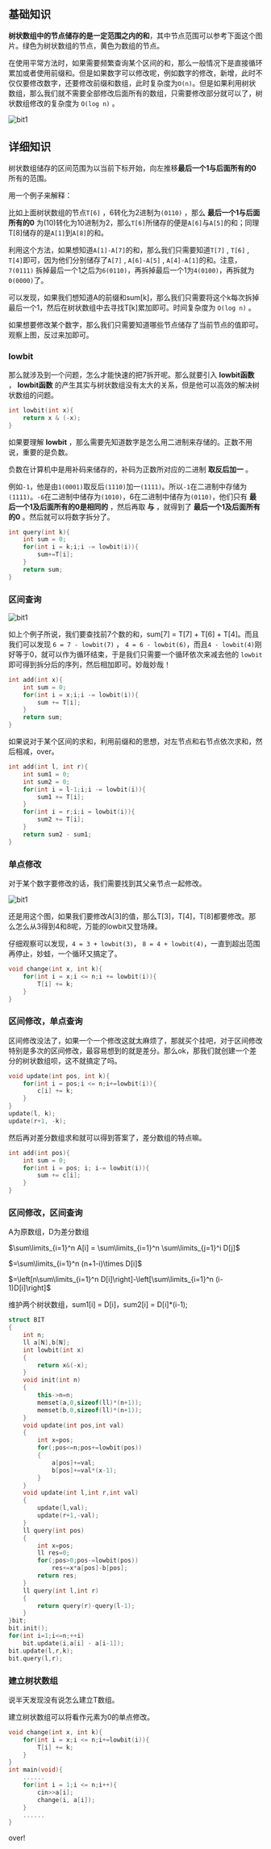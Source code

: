 ## 基础知识

**树状数组中的节点储存的是一定范围之内的和**，其中节点范围可以参考下面这个图片。绿色为树状数组的节点，黄色为数组的节点。

在使用平常方法时，如果需要频繁查询某个区间的和，那么一般情况下是直接循环累加或者使用前缀和。但是如果数字可以修改呢，例如数字的修改，新增，此时不仅仅要修改数字，还要修改前缀和数组，此时复杂度为`O(n)`。但是如果利用树状数组，那么我们就不需要全部修改后面所有的数组，只需要修改部分就可以了，树状数组修改的复杂度为 `O(log n)` 。

![bit1](https://npm.elemecdn.com/crotes-blog@1.0.5/image/bit/bit1.png)

## 详细知识

树状数组储存的区间范围为以当前下标开始，向左推移**最后一个1与后面所有的0**所有的范围。

用一个例子来解释：

比如上面树状数组的节点`T[6]` ，6转化为2进制为`(0110)` ，那么 **最后一个1与后面所有的0** 为(10)转化为10进制为2，那么`T[6]`所储存的便是`A[6]`与`A[5]`的和；同理T[8]储存的是`A[1]`到`A[8]`的和。

利用这个方法，如果想知道`A[1]-A[7]`的和，那么我们只需要知道`T[7]` , `T[6]` , `T[4]`即可，因为他们分别储存了`A[7]` ,  `A[6]-A[5]` , `A[4]-A[1]`的和。注意， `7(0111)` 拆掉最后一个1之后为`6(0110)`，再拆掉最后一个1为`4(0100)`，再拆就为`0(0000)`了。

可以发现，如果我们想知道A的前缀和sum[k]，那么我们只需要将这个k每次拆掉最后一个1，然后在树状数组中去寻找T[k]累加即可。时间复杂度为 `O(log n)` 。

如果想要修改某个数字，那么我们只需要知道哪些节点储存了当前节点的值即可。观察上图，反过来加即可。

### lowbit

那么就涉及到一个问题，怎么才能快速的把7拆开呢。那么就要引入 **lowbit函数** ， **lowbit函数** 的产生其实与树状数组没有太大的关系，但是他可以高效的解决树状数组的问题。

```c++
int lowbit(int x){
	return x & (-x);
}
```

如果要理解 **lowbit** ，那么需要先知道数字是怎么用二进制来存储的。正数不用说，重要的是负数。

负数在计算机中是用补码来储存的，补码为正数所对应的二进制 **取反后加一** 。

例如`-1`，他是由`1(0001)`取反后`(1110)`加一`(1111)`。所以`-1`在二进制中存储为`(1111)`。`-6`在二进制中储存为`(1010)`，6在二进制中储存为`(0110)`，他们只有 **最后一个1及后面所有的0是相同的** ，然后再取 **与** ，就得到了 **最后一个1及后面所有的0** 。然后就可以将数字拆分了。

```c++
int query(int k){
	int sum = 0;
	for(int i = k;i;i -= lowbit(i)){
		sum+=T[i];
	}
	return sum;
}
```

### 区间查询

![bit1](https://npm.elemecdn.com/crotes-blog@1.0.5/image/bit/bit1.png)

如上个例子所说，我们要查找前7个数的和，sum[7] = T[7] + T[6] + T[4]。而且我们可以发现 `6 = 7 - lowbit(7)` ， `4 = 6 - lowbit(6)`，而且`4 - lowbit(4)`刚好等于0，就可以作为循环结束，于是我们只需要一个循环依次来减去他的 `lowbit` 即可得到拆分后的序列，然后相加即可。妙哉妙哉！

```c++
int add(int x){
    int sum = 0;
    for(int i = x;i;i -= lowbit(i)){
        sum += T[i];
    }
    return sum;
}
```

如果说对于某个区间的求和，利用前缀和的思想，对左节点和右节点依次求和，然后相减，over。

```c++
int add(int l, int r){
	int sum1 = 0;
    int sum2 = 0;
    for(int i = l-1;i;i -= lowbit(i)){
        sum1 += T[i];
    }
    for(int i = r;i;i = lowbit(i)){
        sum2 += T[i];
    }
    return sum2 - sum1;
}
```

### 单点修改

对于某个数字要修改的话，我们需要找到其父亲节点一起修改。

![bit1](https://npm.elemecdn.com/crotes-blog@1.0.5/image/bit/bit1.png)

还是用这个图，如果我们要修改A[3]的值，那么T[3]，T[4]，T[8]都要修改。那么怎么从3得到4和8呢，万能的lowbit又登场辣。

仔细观察可以发现，`4 = 3 + lowbit(3)`， `8 = 4 + lowbit(4)`，一直到超出范围再停止，妙蛙，一个循环又搞定了。

```c++
void change(int x, int k){
    for(int i = x;i <= n;i += lowbit(i)){
        T[i] += k;
    }
}
```

### 区间修改，单点查询

区间修改没法了，如果一个一个修改这就太麻烦了，那就买个挂吧，对于区间修改特别是多次的区间修改，最容易想到的就是差分。那么ok，那我们就创建一个差分的树状数组呗，这不就搞定了吗。

```c++
void update(int pos, int k){
    for(int i = pos;i <= n;i+=lowbit(i)){
        c[i] += k;
    }
}
update(l, k);
update(r+1, -k);
```

然后再对差分数组求和就可以得到答案了，差分数组的特点嘛。

```c++
int add(int pos){
	int sum = 0;
	for(int i = pos; i; i-= lowbit(i)){
		sum += c[i];
	}
}
```

### 区间修改，区间查询
A为原数组，D为差分数组

$\sum\limits_{i=1}^n A[i] = \sum\limits_{i=1}^n \sum\limits_{j=1}^i D[j]$

$=\sum\limits_{i=1}^n (n+1-i)\times D[i]$

$=\left[n\sum\limits_{i=1}^n D[i]\right]-\left[\sum\limits_{i=1}^n (i-1)D[i]\right]$

维护两个树状数组，sum1[i] = D[i]，sum2[i] = D[i]*(i-1);
```c++
struct BIT
{
    int n;
    ll a[N],b[N];
    int lowbit(int x)
    {
        return x&(-x);
    }
    void init(int n)
    {
        this->n=n;
        memset(a,0,sizeof(ll)*(n+1));
        memset(b,0,sizeof(ll)*(n+1));
    }
    void update(int pos,int val)
    {
        int x=pos;
        for(;pos<=n;pos+=lowbit(pos))
        {
            a[pos]+=val;
            b[pos]+=val*(x-1);
        }
    }
    void update(int l,int r,int val)
    {
        update(l,val);
        update(r+1,-val);
    }
    ll query(int pos)
    {
        int x=pos;
        ll res=0;
        for(;pos>0;pos-=lowbit(pos))
            res+=x*a[pos]-b[pos];
        return res;
    }
    ll query(int l,int r)
    {
        return query(r)-query(l-1);
    }
}bit;
bit.init();
for(int i=1;i<=n;++i)
    bit.update(i,a[i] - a[i-1]);
bit.update(l,r,k);
bit.query(l,r);
```
### 建立树状数组

说半天发现没有说怎么建立T数组。

建立树状数组可以将看作元素为0的单点修改。

```c++
void change(int x, int k){
    for(int i = x;i <= n;i+=lowbit(i)){
        T[i] += k;
    }
}
int main(void){
    ......
    for(int i = 1;i <= n;i++){
        cin>>a[i];
        change(i, a[i]);
    }
    ......
}
```

over!
